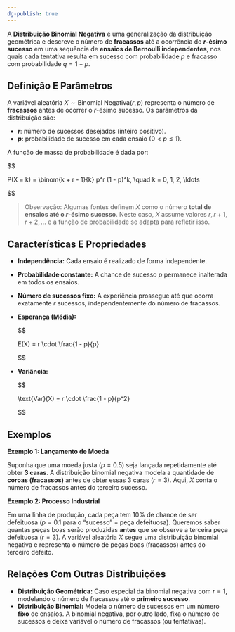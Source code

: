 ```yaml
---
dg-publish: true
---
```

A **Distribuição Binomial Negativa** é uma generalização da distribuição geométrica e descreve o número de **fracassos** até a ocorrência do **$r$-ésimo sucesso** em uma sequência de **ensaios de Bernoulli independentes**, nos quais cada tentativa resulta em sucesso com probabilidade $p$ e fracasso com probabilidade $q = 1 - p$.

## **Definição E Parâmetros**

A variável aleatória $X \sim \text{Binomial Negativa}(r, p)$ representa o número de **fracassos** antes de ocorrer o $r$-ésimo sucesso. Os parâmetros da distribuição são:

- **$r$**: número de sucessos desejados (inteiro positivo).
- **$p$**: probabilidade de sucesso em cada ensaio ($0 < p \leq 1$).

A função de massa de probabilidade é dada por:

$$

P(X = k) = \binom{k + r - 1}{k} p^r (1 - p)^k, \quad k = 0, 1, 2, \ldots

$$

> Observação: Algumas fontes definem $X$ como o número **total de ensaios até o $r$-ésimo sucesso**. Neste caso, $X$ assume valores $r, r+1, r+2, \ldots$ e a função de probabilidade se adapta para refletir isso.

## **Características E Propriedades**

- **Independência:** Cada ensaio é realizado de forma independente.
- **Probabilidade constante:** A chance de sucesso $p$ permanece inalterada em todos os ensaios.
- **Número de sucessos fixo:** A experiência prossegue até que ocorra exatamente $r$ sucessos, independentemente do número de fracassos.
- **Esperança (Média):**

    $$
    
    E(X) = r \cdot \frac{1 - p}{p}
    
    $$

- **Variância:**

    $$
    
    \text{Var}(X) = r \cdot \frac{1 - p}{p^2}
    
    $$

## **Exemplos**

**Exemplo 1: Lançamento de Moeda**

Suponha que uma moeda justa ($p = 0.5$) seja lançada repetidamente até obter **3 caras**. A distribuição binomial negativa modela a quantidade de **coroas (fracassos)** antes de obter essas 3 caras ($r = 3$). Aqui, $X$ conta o número de fracassos antes do terceiro sucesso.

**Exemplo 2: Processo Industrial**

Em uma linha de produção, cada peça tem 10% de chance de ser defeituosa ($p = 0.1$ para o “sucesso” = peça defeituosa). Queremos saber quantas peças boas serão produzidas **antes** que se observe a terceira peça defeituosa ($r = 3$). A variável aleatória $X$ segue uma distribuição binomial negativa e representa o número de peças boas (fracassos) antes do terceiro defeito.

## **Relações Com Outras Distribuições**

- **Distribuição Geométrica:** Caso especial da binomial negativa com $r = 1$, modelando o número de fracassos até o **primeiro sucesso**.
- **Distribuição Binomial:** Modela o número de sucessos em um número **fixo** de ensaios. A binomial negativa, por outro lado, fixa o número de sucessos e deixa variável o número de fracassos (ou tentativas).
